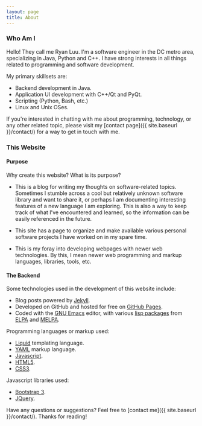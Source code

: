```yaml
---
layout: page
title: About
---
```



### Who Am I

Hello!  They call me Ryan Luu.  I'm a software engineer in the DC metro area, specializing in Java, Python and C++.  I have strong interests in all things related to programming and software development.

My primary skillsets are:

- Backend development in Java.
- Application UI development with C++/Qt and PyQt.
- Scripting (Python, Bash, etc.)
- Linux and Unix OSes.

If you're interested in chatting with me about programming, technology, or any other related topic, please visit my [contact page]({{ site.baseurl }}/contact/) for a way to get in touch with me.



### This Website

#### Purpose

Why create this website?  What is its purpose?

- This is a blog for writing my thoughts on software-related topics.  Sometimes I stumble across a cool but relatively unknown software library and want to share it, or perhaps I am documenting interesting features of a new language I am exploring.  This is also a way to keep track of what I've encountered and learned, so the information can be easily referenced in the future.

- This site has a page to organize and make available various personal software projects I have worked on in my spare time.

- This is my foray into developing webpages with newer web technologies.  By this, I mean newer web programming and markup languages, libraries, tools, etc.


#### The Backend

Some technologies used in the development of this website include:

* Blog posts powered by [Jekyll](http://jekyllrb.com).
* Developed on GitHub and hosted for free on [GitHub Pages](https://pages.github.com).
* Coded with the [GNU Emacs](http://www.gnu.org/software/emacs/) editor, with various [lisp packages](https://www.gnu.org/software/emacs/manual/html_node/emacs/Packages.html) from [ELPA](https://elpa.gnu.org/) and [MELPA](http://melpa.org/).

Programming languages or markup used:

- [Liquid](http://liquidmarkup.org/) templating language.
- [YAML](http://yaml.org/) markup language.
- [Javascript](http://www.w3schools.com/js/).
- [HTML5](http://www.w3schools.com/html/html5_intro.asp).
- [CSS3](http://www.w3schools.com/css/css3_intro.asp).

Javascript libraries used:

- [Bootstrap 3](http://getbootstrap.com/).
- [JQuery](http://jquery.com/).

Have any questions or suggestions?  Feel free to [contact me]({{ site.baseurl }}/contact/).  Thanks for reading!

